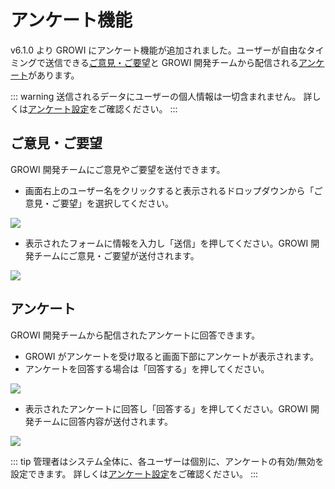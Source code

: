 # アンケート機能

v6.1.0 より GROWI にアンケート機能が追加されました。ユーザーが自由なタイミングで送信できる[ご意見・ご要望](/ja/guide/features/questionnaire.html#ご意見・ご要望)と GROWI 開発チームから配信される[アンケート](/ja/guide/features/questionnaire.html#アンケート)があります。

::: warning
送信されるデータにユーザーの個人情報は一切含まれません。
詳しくは[アンケート設定](/ja/admin-guide/management-cookbook/app-settings.html#%E3%82%A2%E3%83%B3%E3%82%B1%E3%83%BC%E3%83%88%E8%A8%AD%E5%AE%9A)をご確認ください。
:::

## ご意見・ご要望

GROWI 開発チームにご意見やご要望を送付できます。

- 画面右上のユーザー名をクリックすると表示されるドロップダウンから「ご意見・ご要望」を選択してください。

![](/assets/images/questionnaire_feedback.png)

- 表示されたフォームに情報を入力し「送信」を押してください。GROWI 開発チームにご意見・ご要望が送付されます。

![](/assets/images/questionnaire_form.png)

## アンケート

GROWI 開発チームから配信されたアンケートに回答できます。

- GROWI がアンケートを受け取ると画面下部にアンケートが表示されます。
- アンケートを回答する場合は「回答する」を押してください。

![](/assets/images/questionnaire_cron.png)

- 表示されたアンケートに回答し「回答する」を押してください。GROWI 開発チームに回答内容が送付されます。

![](/assets/images/questionnaire_cron_form.png)

::: tip
管理者はシステム全体に、各ユーザーは個別に、アンケートの有効/無効を設定できます。
詳しくは[アンケート設定](/ja/admin-guide/management-cookbook/app-settings.html#%E3%82%A2%E3%83%B3%E3%82%B1%E3%83%BC%E3%83%88%E8%A8%AD%E5%AE%9A)をご確認ください。
:::